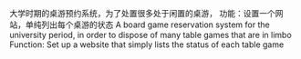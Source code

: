 大学时期的桌游预约系统，为了处置很多处于闲置的桌游，
功能：设置一个网站，单纯列出每个桌游的状态
A board game reservation system for the university period, in order to dispose of many table games that are in limbo
Function: Set up a website that simply lists the status of each table game
